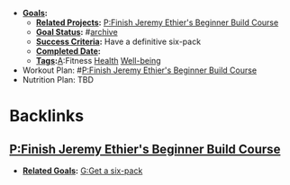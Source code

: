 - **[Goals](<Goals.md>):**
    - **[Related Projects](<Related Projects.md>):** [P:Finish Jeremy Ethier's Beginner Build Course](<P:Finish Jeremy Ethier's Beginner Build Course.md>)
    - **[Goal Status](<Goal Status.md>):** #[archive](<archive.md>)
    - **[Success Criteria](<Success Criteria.md>):** Have a definitive six-pack
    - **[Completed Date](<Completed Date.md>):**
    - **[Tags](<Tags.md>):**[A](<A.md>):Fitness [Health](<Health.md>) [Well-being](<Well-being.md>) 
- Workout Plan: #[P:Finish Jeremy Ethier's Beginner Build Course](<P:Finish Jeremy Ethier's Beginner Build Course.md>)
- Nutrition Plan: TBD

# Backlinks
## [P:Finish Jeremy Ethier's Beginner Build Course](<P:Finish Jeremy Ethier's Beginner Build Course.md>)
- **[Related Goals](<Related Goals.md>):** [G:Get a six-pack](<G:Get a six-pack.md>)

